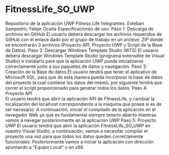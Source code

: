 # FitnessLife_SO_UWP
Repositorio de la aplicación UWP Fitness Life
Integrantes: Esteban Sampedro, Felipe Ocaña
Especificaciones de uso:
Paso 1: Descarga de archivos en GitHub 
El usuario deberá descargar los archivos requeridos de GitHub con él enlace dado por el grupo de trabajo en un archivo .ZIP donde se encontrarán 3 archivos (Proyecto API, Proyecto UWP y Script de la Base de Datos). 
Paso 2: Descargar Windows Template Studio (WTS) 
El usuario deberá descargar Windows Template Studio (programa extensible de Visual Studio) e instalarlo para que la aplicación UWP pueda inicializarse correctamente junto a sus paquetes de datos y navegación. 
Paso 3: Creación de la Base de datos 
El usuario tendrá que tener el aplicativo de Microsoft SQL, para que de esta manera pueda incorporar la base de datos del proyecto la cual contiene los datos del mismo, por siguiente tendrá que correr el script proporcionado para generar todos los datos. 
Paso 4: Proyecto API  
El usuario tendrá que abrir la aplicación API de FitnessLife, y cambiar la localización del localhost correspondiente a la máquina que posea si es de ser necesario. A continuación, iniciar el compilado de la aplicación en el navegador Web ya que es fundamental siempre tenerlo abierto mientras vamos a navegar posteriormente en la aplicación UWP 
Paso 5: Proyecto UWP 
El usuario tendrá que abrir la aplicación FitnessLife_SO_UWP en nuestro Visual Studio, a continuación, vamos a necesitar compilar el proyecto una vez para que todos los datos queden correctamente funcionales. Posteriormente vamos a iniciar la aplicación con dirección apuntando a "Equipo Local" y en x86. 
